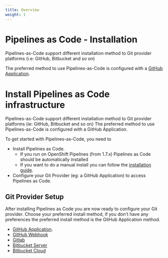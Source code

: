 ```yaml
---
title: Overview
weight: 1
---
```

# Pipelines as Code - Installation

Pipelines-as-Code support different installation method to Git provider
platforms (i.e: GitHub, Bitbucket and so on)

The preferred method to use Pipelines-as-Code is configured with a [GitHub
Application](https://docs.github.com/en/developers/apps/getting-started-with-apps/about-apps).

# Install Pipelines as Code infrastructure

Pipelines-as-Code support different installation method to Git provider
platforms (ie: GitHub, Bitbucket and so on) The preferred method to use
Pipelines-as-Code is configured with a GitHub Application.

To get started with Pipelines-as-Code, you need to

* Install Pipelines as Code.
  * If you run on OpenShift Pipelines (from 1.7.x) Pipelines as Code should be
     automatically installed
  * If you want to do a manual install you can
      follow the [installation guide](../installation).
* Configure your Git Provider (eg: a GitHub Application) to access Pipelines as
  Code.

## Git Provider Setup

After installing Pipelines as Code you are now ready to configure your Git
provider. Choose your preferred install method, if you don't have any
preferences the preferred install method is the GitHub Application method.

* [GitHub Application](./github_apps).
* [GitHub Webhook](./github_webhook)
* [Gitlab](./gitlab)
* [Bitbucket Server](./bitbucket_server)
* [Bitbucket Cloud](./bitbucket_cloud)
